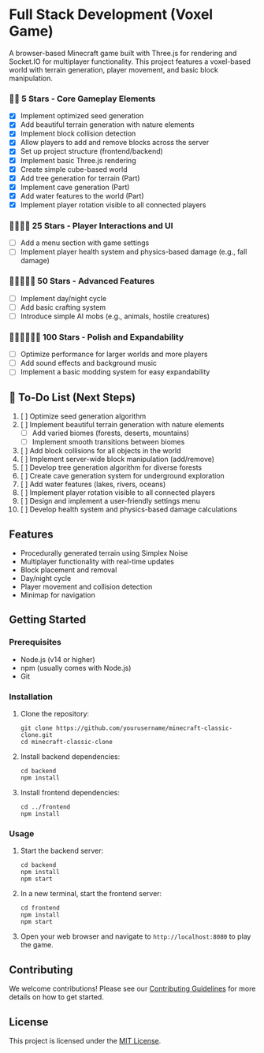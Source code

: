 # Full Stack Development (Voxel Game)

A browser-based Minecraft game built with Three.js for rendering and Socket.IO for multiplayer functionality. This project features a voxel-based world with terrain generation, player movement, and basic block manipulation.

### 🌟🌟 5 Stars - Core Gameplay Elements
- [x] Implement optimized seed generation
- [x] Add beautiful terrain generation with nature elements
- [x] Implement block collision detection
- [x] Allow players to add and remove blocks across the server
- [x] Set up project structure (frontend/backend)
- [x] Implement basic Three.js rendering
- [x] Create simple cube-based world
- [x] Add tree generation for terrain (Part)
- [x] Implement cave generation (Part)
- [x] Add water features to the world (Part)
- [x] Implement player rotation visible to all connected players

### 🌟🌟🌟🌟 25 Stars - Player Interactions and UI
- [ ] Add a menu section with game settings
- [ ] Implement player health system and physics-based damage (e.g., fall damage)

### 🌟🌟🌟🌟🌟 50 Stars - Advanced Features
- [ ] Implement day/night cycle
- [ ] Add basic crafting system
- [ ] Introduce simple AI mobs (e.g., animals, hostile creatures)

### 🌟🌟🌟🌟🌟🌟 100 Stars - Polish and Expandability
- [ ] Optimize performance for larger worlds and more players
- [ ] Add sound effects and background music
- [ ] Implement a basic modding system for easy expandability

## 📝 To-Do List (Next Steps)

1. [ ] Optimize seed generation algorithm
2. [ ] Implement beautiful terrain generation with nature elements
   - [ ] Add varied biomes (forests, deserts, mountains)
   - [ ] Implement smooth transitions between biomes
3. [ ] Add block collisions for all objects in the world
4. [ ] Implement server-wide block manipulation (add/remove)
5. [ ] Develop tree generation algorithm for diverse forests
6. [ ] Create cave generation system for underground exploration
7. [ ] Add water features (lakes, rivers, oceans)
8. [ ] Implement player rotation visible to all connected players
9. [ ] Design and implement a user-friendly settings menu
10. [ ] Develop health system and physics-based damage calculations

## Features

- Procedurally generated terrain using Simplex Noise
- Multiplayer functionality with real-time updates
- Block placement and removal
- Day/night cycle
- Player movement and collision detection
- Minimap for navigation

## Getting Started

### Prerequisites

- Node.js (v14 or higher)
- npm (usually comes with Node.js)
- Git

### Installation

1. Clone the repository:
   ```
   git clone https://github.com/yourusername/minecraft-classic-clone.git
   cd minecraft-classic-clone
   ```
2. Install backend dependencies:
   ```
   cd backend
   npm install
   ```
3. Install frontend dependencies:
   ```
   cd ../frontend
   npm install
   ```

### Usage

1. Start the backend server:
   ```
   cd backend
   npm install
   npm start
   ```
2. In a new terminal, start the frontend server:
   ```
   cd frontend
   npm install
   npm start
   ```
3. Open your web browser and navigate to `http://localhost:8080` to play the game.

## Contributing

We welcome contributions! Please see our [Contributing Guidelines](CONTRIBUTING.md) for more details on how to get started.

## License

This project is licensed under the [MIT License](LICENSE).
